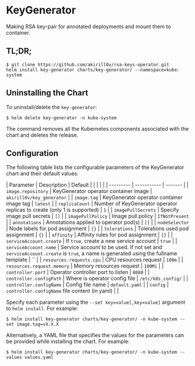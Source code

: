 # KeyGenerator

Making RSA key-pair for annotated deployments and mount them to container.

## TL;DR;

```console
$ git clone https://github.com/akirill0v/rsa-keys-operator.git
helm install key-generator charts/key-generator/ --namespace=kube-system
```
## Uninstalling the Chart

To uninstall/delete the `key-generator`:

```console
$ helm delete key-generator -n kube-system
```
The command removes all the Kubernetes components associated with the chart and deletes the release.

## Configuration

The following table lists the configurable parameters of the KeyGenerator chart and their default values.

| Parameter                  | Description                                                                                                                   | Default                   |
|                            |                                                                                                                               |                           |
| ---------                  | -----------                                                                                                                   | -------                   |
| `image.repository`         | KeyGenerator operator container image                                                                                         | `akirill0v/key_generator` |
| `image.tag`                | KeyGenerator operator container image tag                                                                                     | `latest`                  |
| `replicaCount`             | Number of KeyGenerator operator replicas to create (only 1 is supported)                                                      | `1`                       |
| `imagePullSecrets`         | Specify image pull secrets                                                                                                    | `[]`                      |
| `imagePullPolicy`          | Image pull policy                                                                                                             | `IfNotPresent`            |
| `annotations`              | Annotations applied to operator pod(s)                                                                                        | `[]`                      |
| `nodeSelector`             | Node labels for pod assignment                                                                                                | `{}`                      |
| `tolerations`              | Tolerations used pod assignment                                                                                               | `{}`                      |
| `affinity`                 | Affinity rules for pod assignment                                                                                             | `{}`                      |
| `serviceAccount.create`    | If `true`, create a new service account                                                                                       | `true`                    |
| `serviceAccount.name`      | Service account to be used. If not set and `serviceAccount.create` is `true`, a name is generated using the fullname template | ``                        |
| `resources.requests.cpu`   | CPU resources request                                                                                                         | `100m`                    |
| `resources.request.memory` | Memory resources request                                                                                                      | `100Mi`                   |
| `controller.port`          | Operator controller port to listen                                                                                            | `8080`                    |
| `controller.configPath`    | Where is operator config file                                                                                                 | `/etc/k8s_config/`        |
| `controller.configName`    | Config file name                                                                                                              | `default.yaml`            |
| `config`                   | `controller.configName` file content (in yaml)                                                                                |                           |

Specify each parameter using the `--set key=value[,key=value]` argument to `helm install`. For example:

```console
$ helm install key-generator charts/key-generator/ -n kube-system --set image.tag=vX.X.X
```

Alternatively, a YAML file that specifies the values for the parameters can be provided while
installing the chart. For example:

```console
$ helm install key-generator charts/key-generator/ -n kube-system --values values.yaml
```
